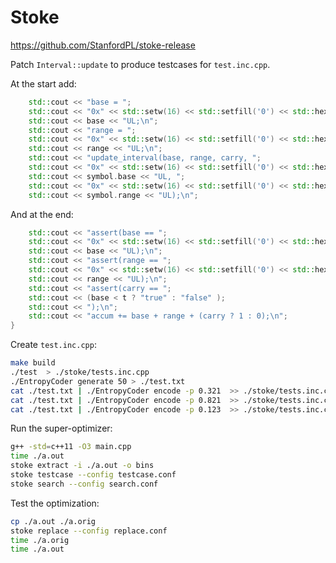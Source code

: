 # Stoke

<https://github.com/StanfordPL/stoke-release>

Patch `Interval::update` to produce testcases for `test.inc.cpp`.

At the start add:

```cpp
	std::cout << "base = ";
	std::cout << "0x" << std::setw(16) << std::setfill('0') << std::hex;
	std::cout << base << "UL;\n";
	std::cout << "range = ";
	std::cout << "0x" << std::setw(16) << std::setfill('0') << std::hex;
	std::cout << range << "UL;\n";
	std::cout << "update_interval(base, range, carry, ";
	std::cout << "0x" << std::setw(16) << std::setfill('0') << std::hex;
	std::cout << symbol.base << "UL, ";
	std::cout << "0x" << std::setw(16) << std::setfill('0') << std::hex;
	std::cout << symbol.range << "UL);\n";
```

And at the end:

```cpp
	std::cout << "assert(base == ";
	std::cout << "0x" << std::setw(16) << std::setfill('0') << std::hex;
	std::cout << base << "UL);\n";
	std::cout << "assert(range == ";
	std::cout << "0x" << std::setw(16) << std::setfill('0') << std::hex;
	std::cout << range << "UL);\n";
	std::cout << "assert(carry == ";
	std::cout << (base < t ? "true" : "false" );
	std::cout << ");\n";
	std::cout << "accum += base + range + (carry ? 1 : 0);\n";
}
```

Create `test.inc.cpp`:

```sh
make build
./test  > ./stoke/tests.inc.cpp
./EntropyCoder generate 50 > ./test.txt
cat ./test.txt | ./EntropyCoder encode -p 0.321  >> ./stoke/tests.inc.cpp
cat ./test.txt | ./EntropyCoder encode -p 0.821  >> ./stoke/tests.inc.cpp
cat ./test.txt | ./EntropyCoder encode -p 0.123  >> ./stoke/tests.inc.cpp
```

Run the super-optimizer:

```sh
g++ -std=c++11 -O3 main.cpp
time ./a.out
stoke extract -i ./a.out -o bins
stoke testcase --config testcase.conf
stoke search --config search.conf
```

Test the optimization:

```sh
cp ./a.out ./a.orig
stoke replace --config replace.conf
time ./a.orig
time ./a.out
```
